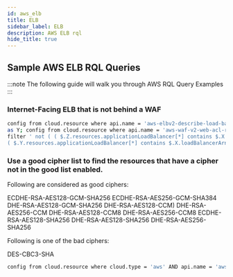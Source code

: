 ```yaml
---
id: aws_elb
title: ELB
sidebar_label: ELB
description: AWS ELB rql
hide_title: true
---
```


## Sample AWS ELB RQL Queries

:::note
The following guide will walk you through AWS RQL Query Examples
:::

### Internet-Facing ELB that is not behind a WAF

```bash
config from cloud.resource where api.name = 'aws-elbv2-describe-load-balancers' as X; config from cloud.resource where api.name = 'aws-waf-classic-web-acl-resource'
as Y; config from cloud.resource where api.name = 'aws-waf-v2-web-acl-resource' as Z;
filter ' not ( ( $.Z.resources.applicationLoadBalancer[*] contains $.X.loadBalancerArn ) or
( $.Y.resources.applicationLoadBalancer[*] contains $.X.loadBalancerArn ))'; show X;
```

### Use a good cipher list to find the resources that have a cipher not in the good list enabled.

Following are considered as good ciphers:

ECDHE-RSA-AES128-GCM-SHA256
ECDHE-RSA-AES256-GCM-SHA384
DHE-RSA-AES128-GCM-SHA256
DHE-RSA-AES128-CCM)
DHE-RSA-AES256-CCM
DHE-RSA-AES128-CCM8
DHE-RSA-AES256-CCM8
ECDHE-RSA-AES128-SHA256
DHE-RSA-AES128-SHA256
DHE-RSA-AES256-SHA256

Following is one of the bad ciphers:

DES-CBC3-SHA

```bash
config from cloud.resource where cloud.type = 'aws' AND api.name = 'aws-elb-describe-load-balancers' AND json.rule = 'policies[*].policyAttributeDescriptions[*] exists and policies[*].policyAttributeDescriptions[?any(attributeValue equals true and attributeName is not member of (ECDHE-RSA-AES128-GCM-SHA256, ECDHE-RSA-AES256-GCM-SHA384, DHE-RSA-AES128-GCM-SHA256, DHE-RSA-AES128-CCM, DHE-RSA-AES256-CCM, DHE-RSA-AES128-CCM8, DHE-RSA-AES256-CCM8, ECDHE-RSA-AES128-SHA256, DHE-RSA-AES128-SHA256, DHE-RSA-AES256-SHA256) )] exists'
```
